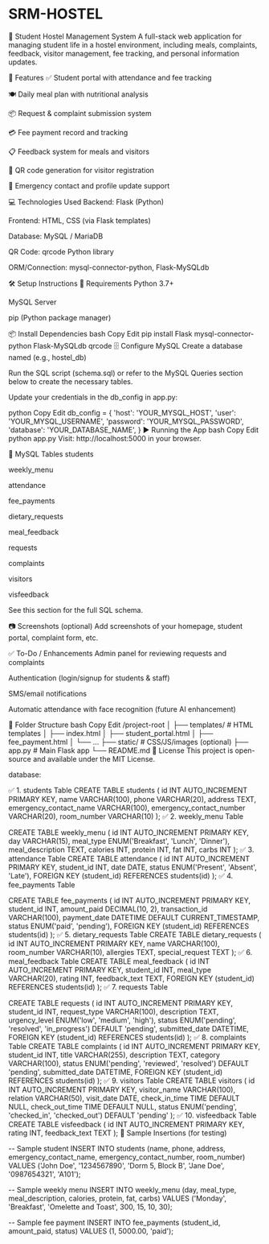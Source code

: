 # SRM-HOSTEL
🏨 Student Hostel Management System
A full-stack web application for managing student life in a hostel environment, including meals, complaints, feedback, visitor management, fee tracking, and personal information updates.

🚀 Features
✅ Student portal with attendance and fee tracking

🍽️ Daily meal plan with nutritional analysis

📦 Request & complaint submission system

💳 Fee payment record and tracking

📋 Feedback system for meals and visitors

🧾 QR code generation for visitor registration

🏥 Emergency contact and profile update support

💻 Technologies Used
Backend: Flask (Python)

Frontend: HTML, CSS (via Flask templates)

Database: MySQL / MariaDB

QR Code: qrcode Python library

ORM/Connection: mysql-connector-python, Flask-MySQLdb

🛠️ Setup Instructions
🔧 Requirements
Python 3.7+

MySQL Server

pip (Python package manager)

📦 Install Dependencies
bash
Copy
Edit
pip install Flask mysql-connector-python Flask-MySQLdb qrcode
🗄️ Configure MySQL
Create a database named (e.g., hostel_db)

Run the SQL script (schema.sql) or refer to the MySQL Queries section below to create the necessary tables.

Update your credentials in the db_config in app.py:

python
Copy
Edit
db_config = {
    'host': 'YOUR_MYSQL_HOST',
    'user': 'YOUR_MYSQL_USERNAME',
    'password': 'YOUR_MYSQL_PASSWORD',
    'database': 'YOUR_DATABASE_NAME',
}
▶️ Running the App
bash
Copy
Edit
python app.py
Visit: http://localhost:5000 in your browser.

🧠 MySQL Tables
students

weekly_menu

attendance

fee_payments

dietary_requests

meal_feedback

requests

complaints

visitors

visfeedback

See this section for the full SQL schema.

📷 Screenshots (optional)
Add screenshots of your homepage, student portal, complaint form, etc.

✅ To-Do / Enhancements
Admin panel for reviewing requests and complaints

Authentication (login/signup for students & staff)

SMS/email notifications

Automatic attendance with face recognition (future AI enhancement)

📁 Folder Structure
bash
Copy
Edit
/project-root
│
├── templates/              # HTML templates
│   ├── index.html
│   ├── student_portal.html
│   ├── fee_payment.html
│   └── ...
├── static/                 # CSS/JS/images (optional)
├── app.py                  # Main Flask app
└── README.md
📄 License
This project is open-source and available under the MIT License.

database:

✅ 1. students Table
CREATE TABLE students (
    id INT AUTO_INCREMENT PRIMARY KEY,
    name VARCHAR(100),
    phone VARCHAR(20),
    address TEXT,
    emergency_contact_name VARCHAR(100),
    emergency_contact_number VARCHAR(20),
    room_number VARCHAR(10)
);
✅ 2. weekly_menu Table

CREATE TABLE weekly_menu (
    id INT AUTO_INCREMENT PRIMARY KEY,
    day VARCHAR(15),
    meal_type ENUM('Breakfast', 'Lunch', 'Dinner'),
    meal_description TEXT,
    calories INT,
    protein INT,
    fat INT,
    carbs INT
);
✅ 3. attendance Table
CREATE TABLE attendance (
    id INT AUTO_INCREMENT PRIMARY KEY,
    student_id INT,
    date DATE,
    status ENUM('Present', 'Absent', 'Late'),
    FOREIGN KEY (student_id) REFERENCES students(id)
);
✅ 4. fee_payments Table

CREATE TABLE fee_payments (
    id INT AUTO_INCREMENT PRIMARY KEY,
    student_id INT,
    amount_paid DECIMAL(10, 2),
    transaction_id VARCHAR(100),
    payment_date DATETIME DEFAULT CURRENT_TIMESTAMP,
    status ENUM('paid', 'pending'),
    FOREIGN KEY (student_id) REFERENCES students(id)
);
✅ 5. dietary_requests Table
CREATE TABLE dietary_requests (
    id INT AUTO_INCREMENT PRIMARY KEY,
    name VARCHAR(100),
    room_number VARCHAR(10),
    allergies TEXT,
    special_request TEXT
);
✅ 6. meal_feedback Table
CREATE TABLE meal_feedback (
    id INT AUTO_INCREMENT PRIMARY KEY,
    student_id INT,
    meal_type VARCHAR(20),
    rating INT,
    feedback_text TEXT,
    FOREIGN KEY (student_id) REFERENCES students(id)
);
✅ 7. requests Table

CREATE TABLE requests (
    id INT AUTO_INCREMENT PRIMARY KEY,
    student_id INT,
    request_type VARCHAR(100),
    description TEXT,
    urgency_level ENUM('low', 'medium', 'high'),
    status ENUM('pending', 'resolved', 'in_progress') DEFAULT 'pending',
    submitted_date DATETIME,
    FOREIGN KEY (student_id) REFERENCES students(id)
);
✅ 8. complaints Table
CREATE TABLE complaints (
    id INT AUTO_INCREMENT PRIMARY KEY,
    student_id INT,
    title VARCHAR(255),
    description TEXT,
    category VARCHAR(100),
    status ENUM('pending', 'reviewed', 'resolved') DEFAULT 'pending',
    submitted_date DATETIME,
    FOREIGN KEY (student_id) REFERENCES students(id)
);
✅ 9. visitors Table
CREATE TABLE visitors (
    id INT AUTO_INCREMENT PRIMARY KEY,
    visitor_name VARCHAR(100),
    relation VARCHAR(50),
    visit_date DATE,
    check_in_time TIME DEFAULT NULL,
    check_out_time TIME DEFAULT NULL,
    status ENUM('pending', 'checked_in', 'checked_out') DEFAULT 'pending'
);
✅ 10. visfeedback Table
CREATE TABLE visfeedback (
    id INT AUTO_INCREMENT PRIMARY KEY,
    rating INT,
    feedback_text TEXT
);
🚀 Sample Insertions (for testing)

-- Sample student
INSERT INTO students (name, phone, address, emergency_contact_name, emergency_contact_number, room_number)
VALUES ('John Doe', '1234567890', 'Dorm 5, Block B', 'Jane Doe', '0987654321', 'A101');

-- Sample weekly menu
INSERT INTO weekly_menu (day, meal_type, meal_description, calories, protein, fat, carbs)
VALUES ('Monday', 'Breakfast', 'Omelette and Toast', 300, 15, 10, 30);

-- Sample fee payment
INSERT INTO fee_payments (student_id, amount_paid, status)
VALUES (1, 5000.00, 'paid');
